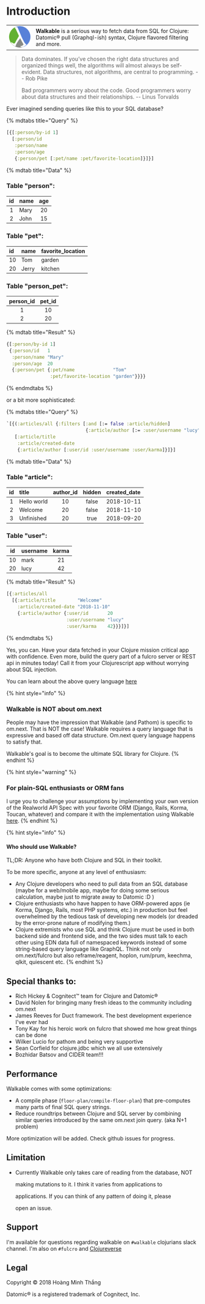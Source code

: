 # Introduction

|  |  |
| :--- | :--- |
| ![](./assets/walkable.png) | **Walkable** is a serious way to fetch data from SQL for Clojure: Datomic® pull \(Graphql-ish\) syntax, Clojure flavored filtering and more. |

> Data dominates. If you’ve chosen the right data structures and organized things well, the algorithms will almost always be self-evident. Data structures, not algorithms, are central to programming. -- Rob Pike
>
> Bad programmers worry about the code. Good programmers worry about data structures and their relationships. -- Linus Torvalds

Ever imagined sending queries like this to your SQL database?

{% mdtabs title="Query" %}
```clojure
[{[:person/by-id 1]
  [:person/id
   :person/name
   :person/age
   {:person/pet [:pet/name :pet/favorite-location]}]}]
```


{% mdtab title="Data" %}
### Table "person":

| id | name | age |
| :---: | :--- | :---: |
| 1 | Mary | 20 |
| 2 | John | 15 |

### Table "pet":

| id | name | favorite\_location |
| :--- | :--- | :--- |
| 10 | Tom | garden |
| 20 | Jerry | kitchen |

### Table "person\_pet":

| person\_id | pet\_id |
| :---: | :---: |
| 1 | 10 |
| 2 | 20 |


{% mdtab title="Result" %}
```clojure
{[:person/by-id 1]
 {:person/id   1
  :person/name "Mary"
  :person/age  20
  {:person/pet {:pet/name              "Tom"
                :pet/favorite-location "garden"}}}}
```

{% endmdtabs %}

or a bit more sophisticated:

{% mdtabs title="Query" %}
```clojure
`[{(:articles/all {:filters [:and [:= false :article/hidden]
                             {:article/author [:= :user/username "lucy"]}]})
   [:article/title
    :article/created-date
    {:article/author [:user/id :user/username :user/karma]}]}]
```


{% mdtab title="Data" %}
### Table "article":

| id | title | author\_id | hidden | created\_date |
| :---: | :--- | :---: | :---: | :--- |
| 1 | Hello world | 10 | false | 2018-10-11 |
| 2 | Welcome | 20 | false | 2018-11-10 |
| 3 | Unfinished | 20 | true | 2018-09-20 |

### Table "user":

| id | username | karma |
| :---: | :--- | :---: |
| 10 | mark | 21 |
| 20 | lucy | 42 |


{% mdtab title="Result" %}
```clojure
[{:articles/all
  [{:article/title        "Welcome"
    :article/created-date "2018-11-10"
    {:article/author {:user/id       20
                      :user/username "lucy"
                      :user/karma    42}}}]}]
```

{% endmdtabs %}

Yes, you can. Have your data fetched in your Clojure mission critical app with confidence. Even more, build the query part of a fulcro server or REST api in minutes today! Call it from your Clojurescript app without worrying about SQL injection.

You can learn about the above query language [here](query_language.md)

{% hint style="info" %}
### **Walkable is NOT about om.next**

People may have the impression that Walkable \(and Pathom\) is specific to om.next. That is NOT the case! Walkable requires a query language that is expressive and based off data structure. Om.next query language happens to satisfy that.

Walkable's goal is to become the ultimate SQL library for Clojure.
{% endhint %}

{% hint style="warning" %}
### For plain-SQL enthusiasts or ORM fans

I urge you to challenge your assumptions by implementing your own version of the Realworld API Spec with your favorite ORM \(Django, Rails, Korma, Toucan, whatever\) and compare it with the implementation using Walkable [here](https://github.com/walkable-server/realworld/).
{% endhint %}

{% hint style="info" %}
#### Who should use Walkable?

TL;DR: Anyone who have both Clojure and SQL in their toolkit.

To be more specific, anyone at any level of enthusiasm:

* Any Clojure developers who need to pull data from an SQL database \(maybe for a web/mobile app, maybe for doing some serious calculation, maybe just to migrate away to Datomic :D \)
* Clojure enthusiasts who have happen to have ORM-powered apps \(ie Korma, Django, Rails, most PHP systems, etc.\) in production but feel overwhelmed by the tedious task of developing new models \(or dreaded by the error-prone nature of modifying them.\)
* Clojure extremists who use SQL and think Clojure must be used in both backend side and frontend side, and the two sides must talk to each other using EDN data full of namespaced keywords instead of some string-based query language like GraphQL. Think not only om.next/fulcro but also reframe/reagent, hoplon, rum/prum, keechma, qlkit, quiescent etc.
{% endhint %}

## Special thanks to:

* Rich Hickey & Cognitect™ team for Clojure and Datomic®
* David Nolen for bringing many fresh ideas to the community including om.next
* James Reeves for Duct framework. The best development experience I've ever had
* Tony Kay for his heroic work on fulcro that showed me how great things can be done
* Wilker Lucio for pathom and being very supportive
* Sean Corfield for clojure.jdbc which we all use extensively
* Bozhidar Batsov and CIDER team!!!

## Performance

Walkable comes with some optimizations:

* A compile phase \(`floor-plan/compile-floor-plan`\) that pre-computes many parts of final SQL query strings.
* Reduce roundtrips between Clojure and SQL server by combining similar queries introduced by the same om.next join query. \(aka N+1 problem\)

More optimization will be added. Check github issues for progress.

## Limitation

* Currently Walkable only takes care of reading from the database, NOT

  making mutations to it. I think it varies from applications to

  applications. If you can think of any pattern of doing it, please

  open an issue.

## Support

I'm available for questions regarding walkable on `#walkable` clojurians slack channel. I'm also on `#fulcro` and [Clojureverse](https://clojureverse.org/)

## Legal

Copyright © 2018 Hoàng Minh Thắng

Datomic® is a registered trademark of Cognitect, Inc.
